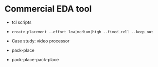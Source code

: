 # Commercial EDA tool

- tcl scripts
- `create_placement --effort low|medium|high --fixed_cell --keep_out`

- Case study: video processor 

- pack-place
- pack-place-pack-place

